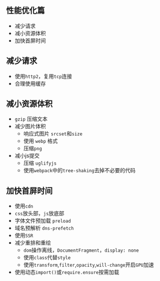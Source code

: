 ## 性能优化篇
* 减少请求
* 减小资源体积
* 加快首屏时间

## 减少请求
* 使用`http2`，复用`tcp`连接
* 合理使用缓存

## 减小资源体积
* `gzip` 压缩文本
* 减少图片体积
  - 响应式图片 `srcset`和`size`
  - 使用 `webp` 格式
  - 压缩`png`
* 减小js提交
  - 压缩 `uglifyjs`
  - 使用`webpack`中的`tree-shaking`去掉不必要的代码

## 加快首屏时间
* 使用`cdn`
* `css`放头部，`js`放底部
* 字体文件预加载 `preload`
* 域名预解析 `dns-prefetch`
* 使用`SSR`
* 减少重排和重绘
  - `dom`操作离线，`DocumentFragment`，`display: none`
  - 使用`class`代替`style`
  - 使用`transform`,`filter`,`opacity`,`will-change`开启`GPU`加速
* 使用动态`import()`或`require.ensure`按需加载
